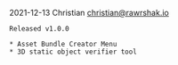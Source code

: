 2021-12-13  Christian  <christian@rawrshak.io>

	Released v1.0.0

	* Asset Bundle Creator Menu 
	* 3D static object verifier tool
